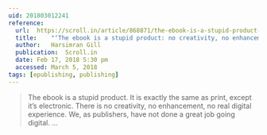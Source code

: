 ```yaml
---
uid: 201803012241
reference:
  url:	https://scroll.in/article/868871/the-ebook-is-a-stupid-product-no-creativity-no-enhancement-says-the-hachette-group-ceo
  title:	"‘The ebook is a stupid product: no creativity, no enhancement,’ says the Hachette Group CEO: An interview with Arnaud Nourry about the future of digital publishing, why he took on Amazon as an opponent and the market potential in India"
  author:	Harsimran Gill
  publication:	Scroll.in
  date:	Feb 17, 2018 5:30 pm
  accessed:	March 5, 2018
tags: [epublishing, publishing]
---
```


> The ebook is a stupid product. It is exactly the same as print, except it’s electronic. There is no creativity, no enhancement, no real digital experience. We, as publishers, have not done a great job going digital. …
